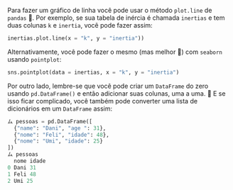 Para fazer um gráfico de linha você pode usar o método `plot.line` de `pandas` :panda_face:. Por exemplo, se sua tabela de inércia é chamada `inertias` e tem duas colunas `k` e `inertia`, você pode fazer assim:

```python
inertias.plot.line(x = "k", y = "inertia"))
```

Alternativamente, você pode fazer o mesmo (mas melhor :star2:) com `seaborn` usando `pointplot`:

```python
sns.pointplot(data = inertias, x = "k", y = "inertia")
```

Por outro lado, lembre-se que você pode criar um `DataFrame` do zero usando `pd.DataFrame()` e então adicionar suas colunas, uma a uma. :arrows_counterclockwise: E se isso ficar complicado, você também pode converter uma lista de dicionários em um `DataFrame` assim:

```python
ム pessoas = pd.DataFrame([
  {"name": "Dani", "age ": 31},
  {"nome": "Feli", "idade": 48},
  {"nome": "Umi", "idade": 25}
])
ム pessoas
  nome idade
0 Dani 31
1 Feli 48
2 Umi 25
```
